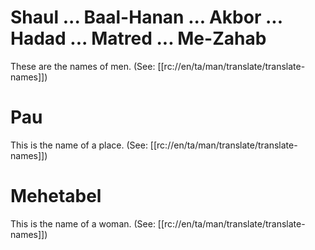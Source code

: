 # Shaul ... Baal-Hanan ... Akbor ... Hadad ... Matred ... Me-Zahab

These are the names of men. (See: [[rc://en/ta/man/translate/translate-names]])

# Pau

This is the name of a place. (See: [[rc://en/ta/man/translate/translate-names]])

# Mehetabel

This is the name of a woman. (See: [[rc://en/ta/man/translate/translate-names]])